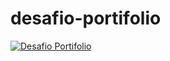 # desafio-portifolio

[![Desafio Portifolio](caminho/para/website.png)](https://desafio-portifolio-castelogui.vercel.app/)
